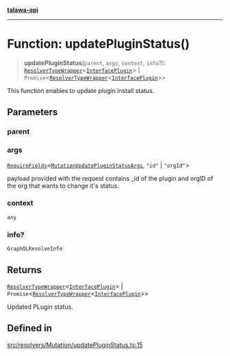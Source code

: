 [**talawa-api**](../../../../README.md)

***

# Function: updatePluginStatus()

> **updatePluginStatus**(`parent`, `args`, `context`, `info`?): [`ResolverTypeWrapper`](../../../../types/generatedGraphQLTypes/type-aliases/ResolverTypeWrapper.md)\<[`InterfacePlugin`](../../../../models/Plugin/interfaces/InterfacePlugin.md)\> \| `Promise`\<[`ResolverTypeWrapper`](../../../../types/generatedGraphQLTypes/type-aliases/ResolverTypeWrapper.md)\<[`InterfacePlugin`](../../../../models/Plugin/interfaces/InterfacePlugin.md)\>\>

This function enables to update plugin install status.

## Parameters

### parent

### args

[`RequireFields`](../../../../types/generatedGraphQLTypes/type-aliases/RequireFields.md)\<[`MutationUpdatePluginStatusArgs`](../../../../types/generatedGraphQLTypes/type-aliases/MutationUpdatePluginStatusArgs.md), `"id"` \| `"orgId"`\>

payload provided with the request contains _id of the plugin and orgID of the org that wants to change it's status.

### context

`any`

### info?

`GraphQLResolveInfo`

## Returns

[`ResolverTypeWrapper`](../../../../types/generatedGraphQLTypes/type-aliases/ResolverTypeWrapper.md)\<[`InterfacePlugin`](../../../../models/Plugin/interfaces/InterfacePlugin.md)\> \| `Promise`\<[`ResolverTypeWrapper`](../../../../types/generatedGraphQLTypes/type-aliases/ResolverTypeWrapper.md)\<[`InterfacePlugin`](../../../../models/Plugin/interfaces/InterfacePlugin.md)\>\>

Updated PLugin status.

## Defined in

[src/resolvers/Mutation/updatePluginStatus.ts:15](https://github.com/Suyash878/talawa-api/blob/e4413cec641a837926071678fed3c7f67234e31e/src/resolvers/Mutation/updatePluginStatus.ts#L15)
